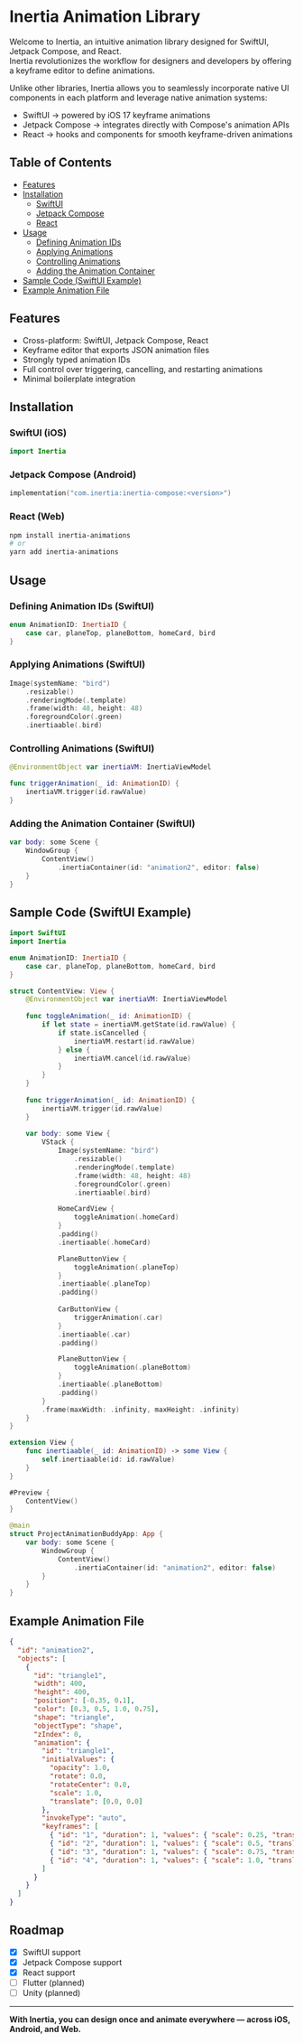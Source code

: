 # Inertia Animation Library

Welcome to Inertia, an intuitive animation library designed for SwiftUI, Jetpack Compose, and React.  
Inertia revolutionizes the workflow for designers and developers by offering a keyframe editor to define animations.  

Unlike other libraries, Inertia allows you to seamlessly incorporate native UI components in each platform and leverage native animation systems:
- SwiftUI → powered by iOS 17 keyframe animations
- Jetpack Compose → integrates directly with Compose's animation APIs
- React → hooks and components for smooth keyframe-driven animations

## Table of Contents
- [Features](#features)
- [Installation](#installation)
  - [SwiftUI](#swiftui)
  - [Jetpack Compose](#jetpack-compose)
  - [React](#react)
- [Usage](#usage)
  - [Defining Animation IDs](#defining-animation-ids)
  - [Applying Animations](#applying-animations)
  - [Controlling Animations](#controlling-animations)
  - [Adding the Animation Container](#adding-the-animation-container)
- [Sample Code (SwiftUI Example)](#sample-code-swiftui-example)
- [Example Animation File](#example-animation-file)

## Features

- Cross-platform: SwiftUI, Jetpack Compose, React
- Keyframe editor that exports JSON animation files
- Strongly typed animation IDs
- Full control over triggering, cancelling, and restarting animations
- Minimal boilerplate integration

## Installation

### SwiftUI (iOS)
```swift
import Inertia
```

### Jetpack Compose (Android)
```kotlin
implementation("com.inertia:inertia-compose:<version>")
```

### React (Web)
```bash
npm install inertia-animations
# or
yarn add inertia-animations
```

## Usage

### Defining Animation IDs (SwiftUI)
```swift
enum AnimationID: InertiaID {
    case car, planeTop, planeBottom, homeCard, bird
}
```

### Applying Animations (SwiftUI)
```swift
Image(systemName: "bird")
    .resizable()
    .renderingMode(.template)
    .frame(width: 48, height: 48)
    .foregroundColor(.green)
    .inertiaable(.bird)
```

### Controlling Animations (SwiftUI)
```swift
@EnvironmentObject var inertiaVM: InertiaViewModel

func triggerAnimation(_ id: AnimationID) {
    inertiaVM.trigger(id.rawValue)
}
```

### Adding the Animation Container (SwiftUI)
```swift
var body: some Scene {
    WindowGroup {
        ContentView()
            .inertiaContainer(id: "animation2", editor: false)
    }
}
```

## Sample Code (SwiftUI Example)

```swift
import SwiftUI
import Inertia

enum AnimationID: InertiaID {
    case car, planeTop, planeBottom, homeCard, bird
}

struct ContentView: View {
    @EnvironmentObject var inertiaVM: InertiaViewModel
    
    func toggleAnimation(_ id: AnimationID) {
        if let state = inertiaVM.getState(id.rawValue) {
            if state.isCancelled {
                inertiaVM.restart(id.rawValue)
            } else {
                inertiaVM.cancel(id.rawValue)
            }
        }
    }
    
    func triggerAnimation(_ id: AnimationID) {
        inertiaVM.trigger(id.rawValue)
    }
    
    var body: some View {
        VStack {
            Image(systemName: "bird")
                .resizable()
                .renderingMode(.template)
                .frame(width: 48, height: 48)
                .foregroundColor(.green)
                .inertiaable(.bird)

            HomeCardView {
                toggleAnimation(.homeCard)
            }
            .padding()
            .inertiaable(.homeCard)

            PlaneButtonView {
                toggleAnimation(.planeTop)
            }
            .inertiaable(.planeTop)
            .padding()
            
            CarButtonView {
                triggerAnimation(.car)
            }
            .inertiaable(.car)
            .padding()

            PlaneButtonView {
                toggleAnimation(.planeBottom)
            }
            .inertiaable(.planeBottom)
            .padding()
        }
        .frame(maxWidth: .infinity, maxHeight: .infinity)
    }
}

extension View {
    func inertiaable(_ id: AnimationID) -> some View {
        self.inertiaable(id: id.rawValue)
    }
}

#Preview {
    ContentView()
}

@main
struct ProjectAnimationBuddyApp: App {
    var body: some Scene {
        WindowGroup {
            ContentView()
                .inertiaContainer(id: "animation2", editor: false)
        }
    }
}
```

## Example Animation File

```json
{
  "id": "animation2",
  "objects": [
    {
      "id": "triangle1",
      "width": 400,
      "height": 400,
      "position": [-0.35, 0.1],
      "color": [0.3, 0.5, 1.0, 0.75],
      "shape": "triangle",
      "objectType": "shape",
      "zIndex": 0,
      "animation": {
        "id": "triangle1",
        "initialValues": {
          "opacity": 1.0,
          "rotate": 0.0,
          "rotateCenter": 0.0,
          "scale": 1.0,
          "translate": [0.0, 0.0]
        },
        "invokeType": "auto",
        "keyframes": [
          { "id": "1", "duration": 1, "values": { "scale": 0.25, "translate": [0.0, 0.0], "rotate": 0.0, "rotateCenter": 45.0, "opacity": 1.0 } },
          { "id": "2", "duration": 1, "values": { "scale": 0.5, "translate": [0.0, 0.0], "rotate": 0.0, "rotateCenter": 90.0, "opacity": 1.0 } },
          { "id": "3", "duration": 1, "values": { "scale": 0.75, "translate": [0.0, 0.0], "rotate": 90, "rotateCenter": 180.0, "opacity": 1.0 } },
          { "id": "4", "duration": 1, "values": { "scale": 1.0, "translate": [0.0, 0.0], "rotate": 180.0, "rotateCenter": 360.0, "opacity": 1.0 } }
        ]
      }
    }
  ]
}
```

## Roadmap

- [x] SwiftUI support
- [x] Jetpack Compose support
- [x] React support
- [ ] Flutter (planned)
- [ ] Unity (planned)

---

**With Inertia, you can design once and animate everywhere — across iOS, Android, and Web.**